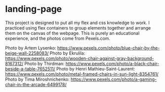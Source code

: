 # landing-page

This project is designed to put all my flex and css knowledge to work. I practiced using flex containers to group elements together and arrange them on the canvas of the webpage. This is purely an educational experience, and the photos come from Pexels.com.

Photo by Artem Lysenko: https://www.pexels.com/photo/blue-chair-by-the-beige-wall-2258083/
Photo by Ekrulila: https://www.pexels.com/photo/wooden-chair-against-gray-background-8167312/
Photo by Thirdman: https://www.pexels.com/photo/a-black-chair-beside-a-table-7652511/
Photo by Henri Mathieu-Saint-Laurent: https://www.pexels.com/photo/metal-framed-chairs-in-sun-light-8354761/
Photo by Tima Miroshnichenko: https://www.pexels.com/photo/a-gaming-chair-in-the-arcade-6499178/